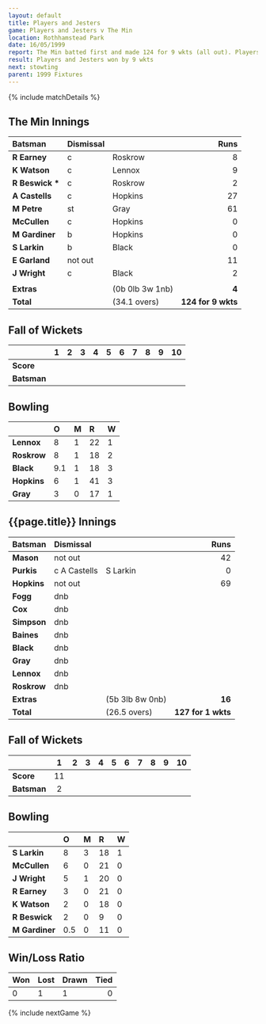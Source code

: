 ```yaml
---
layout: default
title: Players and Jesters
game: Players and Jesters v The Min
location: Rothhamstead Park
date: 16/05/1999
report: The Min batted first and made 124 for 9 wkts (all out). Players and Jesters replied with 127 for 1 wkts 
result: Players and Jesters won by 9 wkts
next: stowting
parent: 1999 Fixtures
---
```


{% include matchDetails %}


## The Min Innings

| Batsman | Dismissal |  | Runs |
|:---|:---|---|---:|
| **R Earney** | c | Roskrow | 8 |
| **K Watson** | c | Lennox | 9 |
| **R Beswick &#42;** | c | Roskrow | 2 |
| **A Castells** | c | Hopkins | 27 |
| **M Petre** | st | Gray | 61 |
| **McCullen** | c | Hopkins | 0 |
| **M Gardiner** | b | Hopkins | 0 |
| **S Larkin** | b | Black | 0 |
| **E Garland** | not out |  | 11 |
| **J Wright** | c | Black | 2 |
|  |  |  |  |
| **Extras** | | (0b 0lb 3w 1nb) | **4** |
| **Total** | | (34.1 overs) | **124 for 9 wkts** |

## Fall of Wickets

| | 1 | 2 | 3 | 4 | 5 | 6 | 7 | 8 | 9 | 10 |
|---|:---:|:---:|:---:|:---:|:---:|:---:|:---:|:---:|:---:|:---:|
| **Score** |  |  |  |  |  |  |  |  |  |  |
| **Batsman** |  |  |  |  |  |  |  |  |  |  |

## Bowling

| | O | M | R | W |
|---|:---|:---|:---|:---|
| **Lennox** | 8 | 1 | 22 | 1 |
| **Roskrow** | 8 | 1 | 18 | 2 |
| **Black** | 9.1 | 1 | 18 | 3 |
| **Hopkins** | 6 | 1 | 41 | 3 |
| **Gray** | 3 | 0 | 17 | 1 |

## {{page.title}} Innings

| Batsman | Dismissal |  | Runs |
|:---|:---|---|---:|
| **Mason** | not out |  | 42 |
| **Purkis** | c A Castells | S Larkin | 0 |
| **Hopkins** | not out |  | 69 |
| **Fogg** | dnb |  |  |
| **Cox** | dnb |  |  |
| **Simpson** | dnb |  |  |
| **Baines** | dnb |  |  |
| **Black** | dnb |  |  |
| **Gray** | dnb |  |  |
| **Lennox** | dnb |  |  |
| **Roskrow** | dnb |  |  |
| **Extras** | | (5b 3lb 8w 0nb) | **16** |
| **Total** | | (26.5 overs) | **127 for 1 wkts** |

## Fall of Wickets

| | 1 | 2 | 3 | 4 | 5 | 6 | 7 | 8 | 9 | 10 |
|---|:---:|:---:|:---:|:---:|:---:|:---:|:---:|:---:|:---:|:---:|
| **Score** | 11 |  |  |  |  |  |  |  |  |  |
| **Batsman** | 2 |  |  |  |  |  |  |  |  |  |

## Bowling

| | O | M | R | W |
|---|:---|:---|:---|:---|
| **S Larkin** | 8 | 3 | 18 | 1 |
| **McCullen** | 6 | 0 | 21 | 0 |
| **J Wright** | 5 | 1 | 20 | 0 |
| **R Earney** | 3 | 0 | 21 | 0 |
| **K Watson** | 2 | 0 | 18 | 0 |
| **R Beswick** | 2 | 0 | 9 | 0 |
| **M Gardiner** | 0.5 | 0 | 11 | 0 |

## Win/Loss Ratio

| Won | Lost | Drawn | Tied |
|:---|:---|:---|---:|
| 0 | 1 | 1 | 0 |

{% include nextGame %}